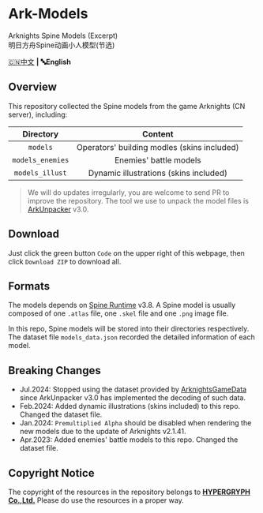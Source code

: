 Ark-Models
==========
Arknights Spine Models (Excerpt)  
明日方舟Spine动画小人模型(节选)  

[🇨🇳中文](README.md) **|** **🔤English**

## Overview

This repository collected the Spine models from the game Arknights (CN server), including:

| Directory        | Content          |
| :--------------: | :--------------: |
| `models`         | Operators' building modles (skins included) |
| `models_enemies` | Enemies' battle models |
| `models_illust`  | Dynamic illustrations (skins included) |

> We will do updates irregularly, you are welcome to send PR to improve the repository. The tool we use to unpack the model files is [ArkUnpacker](https://github.com/isHarryh/Ark-Unpacker) v3.0.

## Download

Just click the green button `Code` on the upper right of this webpage, then click `Download ZIP` to download all.

## Formats

The models depends on [Spine Runtime](https://github.com/EsotericSoftware/spine-runtimes) v3.8. A Spine model is usually composed of one `.atlas` file, one `.skel` file and one `.png` image file.

In this repo, Spine models will be stored into their directories respectively.  
The dataset file `models_data.json` recorded the detailed information of each model.

## Breaking Changes

- Jul.2024: Stopped using the dataset provided by [ArknightsGameData](https://github.com/Kengxxiao/ArknightsGameData) since ArkUnpacker v3.0 has implemented the decoding of such data.
- Feb.2024: Added dynamic illustrations (skins included) to this repo. Changed the dataset file.
- Jan.2024: `Premultiplied Alpha` should be disabled when rendering the new models due to the update of Arknights v2.1.41.
- Apr.2023: Added enemies' battle models to this repo. Changed the dataset file.

## Copyright Notice

The copyright of the resources in the repository belongs to [**HYPERGRYPH Co.,Ltd.**](https://www.hypergryph.com) Please do use the resources in a proper way.
